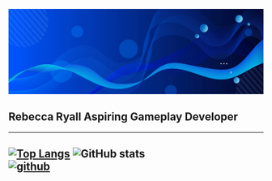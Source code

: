 ![Graduate of BSc (Hons) in Games Development](https://github.com/Bubbles76/Bubbles76/blob/main/blue-abstract-banner-background_181182-20850.jpg)

## Rebecca Ryall Aspiring Gameplay Developer
------------------------------------------------------------------

[![Top Langs](https://github-readme-stats.vercel.app/api/top-langs/?username=Bubbles76)](https://github.com/anuraghazra/github-readme-stats)
![GitHub stats](https://github-readme-stats.vercel.app/api?username=Bubbles76&show_icons=true)  
[<img src='https://cdn.jsdelivr.net/npm/simple-icons@3.0.1/icons/github.svg' alt='github' height='230'>](https://github.com/Bubbles76) 
----------------------------------------------------------------------------------------------


<!--
**Bubbles76/Bubbles76** is a ✨ _special_ ✨ repository because its `README.md` (this file) appears on your GitHub profile.

Here are some ideas to get you started:

- 🔭 I’m currently working on ...
- 🌱 I’m currently learning ...
- 👯 I’m looking to collaborate on ..
- 🤔 I’m looking for help with ...
- 💬 Ask me about ...
- 📫 How to reach me: ...
- 😄 Pronouns: ...
- ⚡ Fun fact: ...
-->
